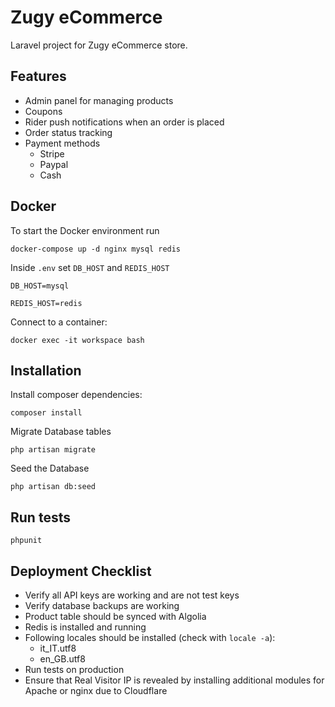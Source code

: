 # Zugy eCommerce

Laravel project for Zugy eCommerce store.

## Features

* Admin panel for managing products
* Coupons
* Rider push notifications when an order is placed
* Order status tracking
* Payment methods
  * Stripe
  * Paypal
  * Cash

## Docker

To start the Docker environment run

```
docker-compose up -d nginx mysql redis
```

Inside `.env` set `DB_HOST` and `REDIS_HOST`

```
DB_HOST=mysql

REDIS_HOST=redis
```

Connect to a container:

```
docker exec -it workspace bash
```

## Installation

Install composer dependencies:

```
composer install
```

Migrate Database tables

```
php artisan migrate
```

Seed the Database

```
php artisan db:seed
```

## Run tests

```
phpunit
```

## Deployment Checklist

* Verify all API keys are working and are not test keys
* Verify database backups are working
* Product table should be synced with Algolia
* Redis is installed and running
* Following locales should be installed (check with `locale -a`):
  * it_IT.utf8
  * en_GB.utf8
* Run tests on production
* Ensure that Real Visitor IP is revealed by installing additional modules for Apache or nginx due to Cloudflare
